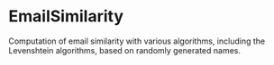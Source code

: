 # EmailSimilarity
Computation of email similarity  with various algorithms, including the Levenshtein algorithms, based on randomly generated names.
